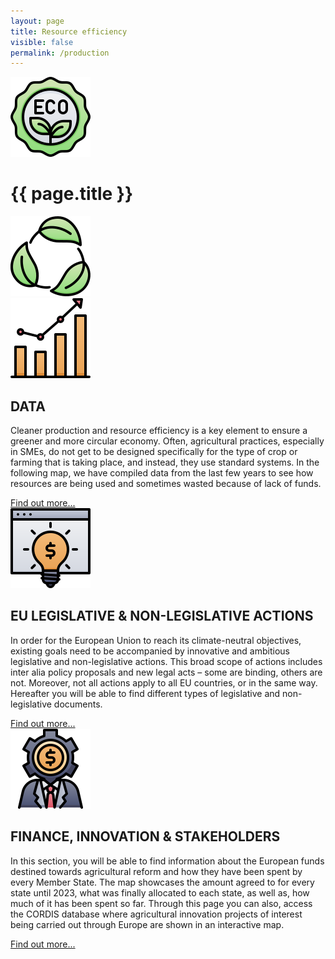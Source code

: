 ```yaml
---
layout: page
title: Resource efficiency
visible: false
permalink: /production
---
```


<div>
	<div class="centered-title">
		<img src="/assets/icons/DrawKit-Ecology/Color/Label.svg">
		<h1>{{ page.title }}</h1>
		<img src="/assets/icons/DrawKit-Ecology/Color/Leaves.svg">
	</div>
	<div class="flex-container">
		<div class="row">
			<img class="card-img" src="/assets/icons/DrawKit-SaaS/Color/Hockey stick growth.svg">
			<div class="card-descr">
				<h2>DATA</h2>
				<p>
					Cleaner production and resource efficiency is a key element to ensure a greener and more circular
					economy. Often, agricultural practices, especially in SMEs, do not get to be designed specifically
					for the type of crop or farming that is taking place, and instead, they use standard systems. In the
					following map, we have compiled data from the last few years to see how resources are being used and
					sometimes wasted because of lack of funds.
				</p>
				<a class="underlined" href="/production/data">Find out more...</a>
			</div>
		</div>
		<div class="row">
			<img class="card-img" src="/assets/icons/DrawKit-SaaS/Color/Creative Idea.svg">
			<div class="card-descr">
				<h2>EU LEGISLATIVE & NON-LEGISLATIVE ACTIONS</h2>
				<p>
					In order for the European Union to reach its climate-neutral objectives, existing goals need to be
					accompanied by innovative and ambitious legislative and non-legislative actions. This broad scope of
					actions includes inter alia policy proposals and new legal acts – some are binding, others are not.
					Moreover, not all actions apply to all EU countries, or in the same way. Hereafter you will be able
					to find different types of legislative and non-legislative documents.
				</p>
				<a class="underlined" href="/production/legislations">Find out more...</a>
			</div>
		</div>
		<div class="row">
			<img class="card-img" src="/assets/icons/DrawKit-SaaS/Color/Investor.svg">
			<div class="card-descr">
				<h2>FINANCE, INNOVATION & STAKEHOLDERS</h2>
				<p>
				In this section, you will be able to find information about the European funds destined towards agricultural reform and how they have been spent</span> by every Member State. The map showcases the amount agreed to for every state until 2023, what was finally allocated to each state, as well as, how much of it has been spent so far. Through this page you can also, access the CORDIS database where agricultural innovation projects of interest being carried out through Europe are shown in an interactive
				map.
				</p>
				<a class="underlined" href="/finance">Find out more...</a>
			</div>
		</div>
	</div>

</div>
